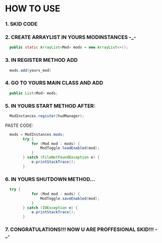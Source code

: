 # HOW TO USE 

### 1. SKID CODE

### 2. CREATE ARRAYLIST IN YOURS MODINSTANCES -_-
```java
  public static ArrayList<Mod> mods = new ArrayList<>();
```

### 3. IN REGISTER METHOD ADD 
```java
  mods.add(yours_mod)
```

### 4. GO TO YOURS MAIN CLASS AND ADD
```java
  public List<Mod> mods;
```

### 5. IN YOURS START METHOD AFTER: 
```java
  ModInstances.register(hudManager);
```

PASTE CODE:
```java
  mods = ModInstances.mods;
		try {
			for (Mod mod : mods) {
				ModToggle.loadEnabled(mod);
			}
		} catch (FileNotFoundException e) {
			e.printStackTrace();
		}
```

### 6. IN YOURS SHUTDOWN METHOD...
```java
  try {
			for (Mod mod : mods) {
				ModToggle.saveEnabled(mod);
			}
		} catch (IOException e) {
			e.printStackTrace();
		}
```

### 7. CONGRATULATIONS!!! NOW U ARE PROFFESIONAL SKID!!! -_-
